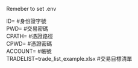 Remeber to set .env

ID=  #身份證字號 <br>
PWD=  #交易密碼 <br>
CPATH=  #憑證路徑 <br>
CPWD=  #憑證密碼 <br>
ACCOUNT=  #帳號 <br>
TRADELIST=trade_list_example.xlsx  #交易目標清單 <br>
